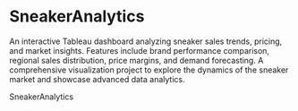 # SneakerAnalytics
An interactive Tableau dashboard analyzing sneaker sales trends, pricing, and market insights. Features include brand performance comparison, regional sales distribution, price margins, and demand forecasting. A comprehensive visualization project to explore the dynamics of the sneaker market and showcase advanced data analytics.

SneakerAnalytics
